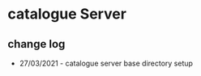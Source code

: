 # catalogue Server

## change log

<!-- upcoming logs goes here -->

-   27/03/2021 - catalogue server base directory setup
